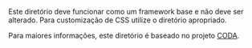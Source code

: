 
Este diretório deve funcionar como um framework base e não deve ser alterado. Para customização de CSS utilize o diretório apropriado.

Para maiores informações, este diretório é baseado no projeto [CODA](https://github.com/evertonthepaula/coda-css).
